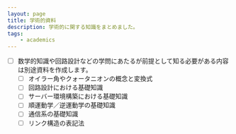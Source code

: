 ```yaml
---
layout: page
title: 学術的資料
description: 学術的に関する知識をまとめました。
tags:
    - academics
---
```


- [ ] 数学的知識や回路設計などの学問にあたるが前提として知る必要がある内容は別途資料を作成します。
  - [ ] オイラー角やクォータニオンの概念と変換式
  - [ ] 回路設計における基礎知識
  - [ ] サーバー環境構築における基礎知識
  - [ ] 順運動学／逆運動学の基礎知識
  - [ ] 通信系の基礎知識
  - [ ] リンク構造の表記法
